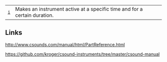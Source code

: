 <table>

  <tr><td><code><a href="https://github.com/ReneNyffenegger/Csound/blob/master/reference/score-statements-and-GEN-routines/i.csd">i</a></code></td><td>Makes an instrument active at a specific time and for a certain duration.</td><td></td></tr>

</table>


## Links

http://www.csounds.com/manual/html/PartReference.html

https://github.com/kroger/csound-instruments/tree/master/csound-manual
